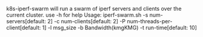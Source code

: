 k8s-iperf-swarm will run a swarm of iperf servers and clients over the current cluster.
use -h for help
Usage: iperf-swarm.sh -s num-servers[default: 2] -c num-clients[default: 2] -P num-threads-per-client[default: 1] -l msg_size -b Bandwidth(kmgKMG) -t run-time[default: 10]
